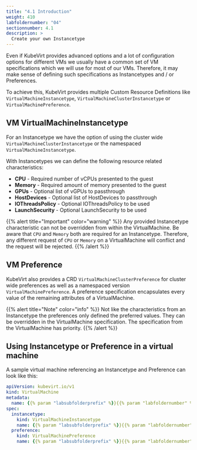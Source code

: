 ```yaml
---
title: "4.1 Introduction"
weight: 410
labfoldernumber: "04"
sectionnumber: 4.1
description: >
  Create your own Instancetype
---
```


Even if KubeVirt provides advanced options and a lot of configuration options for different VMs we usually have a common
set of VM specifications which we will use for most of our VMs. Therefore, it may make sense of defining such
specifications as Instancetypes and / or Preferences.

To achieve this, KubeVirt provides multiple Custom Resource
Definitions like `VirtualMachineInstancetype`, `VirtualMachineClusterInstancetype` or `VirtualMachinePreference`.


## VM VirtualMachineInstancetype

For an Instancetype we have the option of using the cluster wide `VirtualMachineClusterInstancetype` or the namespaced
`VirtualMachineInstancetype`.

With Instancetypes we can define the following resource related characteristics:

* **CPU** - Required number of vCPUs presented to the guest
* **Memory** - Required amount of memory presented to the guest
* **GPUs** - Optional list of vGPUs to passthrough
* **HostDevices** - Optional list of HostDevices to passthrough
* **IOThreadsPolicy** - Optional IOThreadsPolicy to be used
* **LaunchSecurity** - Optional LaunchSecurity to be used

{{% alert title="Important" color="warning" %}}
Any provided Instancetype characteristic can not be overridden from within the VirtualMachine. Be aware that `CPU` and
`Memory` both are required for an Instancetype. Therefore, any different request of `CPU` or `Memory` on a VirtualMachine
will conflict and the request will be rejected.
{{% /alert %}}


## VM Preference

KubeVirt also provides a CRD `VirtualMachineClusterPreference` for cluster wide preferences as well as a namespaced
version `VirtualMachinePreference`. A preference specification encapsulates every value of the remaining attributes of a VirtualMachine.

{{% alert title="Note" color="info" %}}
Not like the characteristics from an Instancetype the preferences only defined the preferred values. They can be overridden
in the VirtualMachine specification. The specification from the VirtualMachine has priority.
{{% /alert %}}


## Using Instancetype or Preference in a virtual machine

A sample virtual machine referencing an Instancetype and Preference can look like this:

```yaml
apiVersion: kubevirt.io/v1
kind: VirtualMachine
metadata:
  name: {{% param "labsubfolderprefix" %}}{{% param "labfoldernumber" %}}-examplevm
spec:
  instancetype:
    kind: VirtualMachineInstancetype
    name: {{% param "labsubfolderprefix" %}}{{% param "labfoldernumber" %}}-example-instancetype
  preference:
    kind: VirtualMachinePreference
    name: {{% param "labsubfolderprefix" %}}{{% param "labfoldernumber" %}}-example-preference
```
